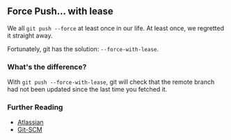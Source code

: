 ## Force Push... with lease

We all `git push --force` at least once in our life.
At least once, we regretted it straight away.

Fortunately, git has the solution: `--force-with-lease`.

### What's the difference?

With `git push --force-with-lease`, git will check that the remote branch had not been updated since the last time you fetched it.

### Further Reading

- [Atlassian](https://developer.atlassian.com/blog/2015/04/force-with-lease/)
- [Git-SCM](https://git-scm.com/docs/git-push)
